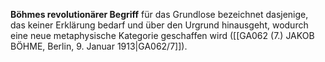 
**Böhmes revolutionärer Begriff** für das Grundlose bezeichnet dasjenige, das keiner Erklärung bedarf und über den Urgrund hinausgeht, wodurch eine neue metaphysische Kategorie geschaffen wird ([[GA062 (7.) JAKOB BÖHME, Berlin, 9. Januar 1913|GA062/7]]).
